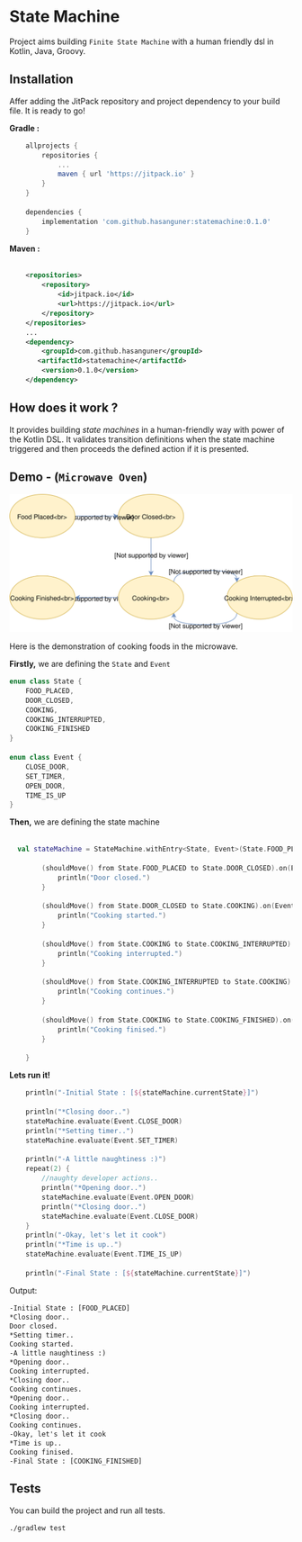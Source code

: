 
# State Machine

Project aims building `Finite State Machine` with a human friendly dsl in Kotlin, Java, Groovy.

## Installation

Affer adding the JitPack repository and project dependency to your build file. It is ready to go!

**Gradle :** 

~~~groovy
	allprojects {
		repositories {
			...
			maven { url 'https://jitpack.io' }
		}
	}
	
	dependencies {
    	implementation 'com.github.hasanguner:statemachine:0.1.0'
   	}
~~~

**Maven :** 

~~~xml

    <repositories>
        <repository>
            <id>jitpack.io</id>
            <url>https://jitpack.io</url>
        </repository>
    </repositories>
	...
    <dependency>
        <groupId>com.github.hasanguner</groupId>
       <artifactId>statemachine</artifactId>
   	    <version>0.1.0</version>
   	</dependency>
~~~


## How does it work ?

It provides building _state machines_ in a human-friendly way with power of the Kotlin DSL.
It validates transition definitions when the state machine triggered and then proceeds the defined action if it is presented.

## Demo - (`Microwave Oven`)


![](./state_machine_microwave_demo.svg)

Here is the demonstration of cooking foods in the microwave.

**Firstly,** we are defining the `State` and `Event`

~~~kotlin
enum class State {
    FOOD_PLACED,
    DOOR_CLOSED,
    COOKING,
    COOKING_INTERRUPTED,
    COOKING_FINISHED
}

enum class Event {
    CLOSE_DOOR,
    SET_TIMER,
    OPEN_DOOR,
    TIME_IS_UP
}
~~~

**Then,** we are defining the state machine

~~~kotlin
  
  val stateMachine = StateMachine.withEntry<State, Event>(State.FOOD_PLACED) {

        (shouldMove() from State.FOOD_PLACED to State.DOOR_CLOSED).on(Event.CLOSE_DOOR) {
            println("Door closed.")
        }

        (shouldMove() from State.DOOR_CLOSED to State.COOKING).on(Event.SET_TIMER) {
            println("Cooking started.")
        }

        (shouldMove() from State.COOKING to State.COOKING_INTERRUPTED).on(Event.OPEN_DOOR) {
            println("Cooking interrupted.")
        }

        (shouldMove() from State.COOKING_INTERRUPTED to State.COOKING).on(Event.CLOSE_DOOR) {
            println("Cooking continues.")
        }

        (shouldMove() from State.COOKING to State.COOKING_FINISHED).on(Event.TIME_IS_UP) {
            println("Cooking finised.")
        }

    }
~~~

**Lets run it!**

~~~kotlin
    println("-Initial State : [${stateMachine.currentState}]")

    println("*Closing door..")
    stateMachine.evaluate(Event.CLOSE_DOOR)
    println("*Setting timer..")
    stateMachine.evaluate(Event.SET_TIMER)

    println("-A little naughtiness :)")
    repeat(2) {
        //naughty developer actions..
        println("*Opening door..")
        stateMachine.evaluate(Event.OPEN_DOOR)
        println("*Closing door..")
        stateMachine.evaluate(Event.CLOSE_DOOR)
    }
    println("-Okay, let's let it cook")
    println("*Time is up..")
    stateMachine.evaluate(Event.TIME_IS_UP)

    println("-Final State : [${stateMachine.currentState}]")
~~~

Output:

```
-Initial State : [FOOD_PLACED]
*Closing door..
Door closed.
*Setting timer..
Cooking started.
-A little naughtiness :)
*Opening door..
Cooking interrupted.
*Closing door..
Cooking continues.
*Opening door..
Cooking interrupted.
*Closing door..
Cooking continues.
-Okay, let's let it cook
*Time is up..
Cooking finised.
-Final State : [COOKING_FINISHED]
```
 
## Tests

You can build the project and run all tests.

```
./gradlew test

```